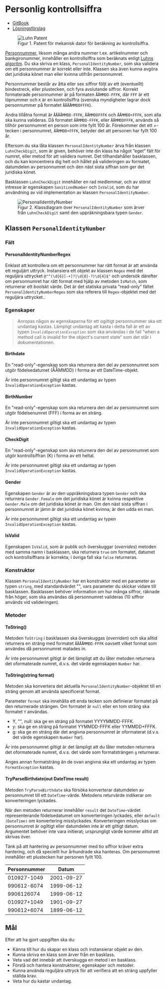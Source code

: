 # Personlig kontrollsiffra

- [GitBook](https://coursepress.gitbook.io/1dv024/ovningsuppgifter/del-2/personlig-kontrollsiffra)
- [Lösningsförslag](https://github.com/1dv024/exercise-solution-proposals/tree/master/exercise-personal-check-digit)

<figure>
<img src="img/luhnPatent.png" alt="Luhn Patent" />
<figcaption>
Figur 1. Patent för mekanisk dator för beräkning av kontrollsiffra.
</figcaption>
</figure>

[Personnummer](http://www.skatteverket.se/download/18.1e6d5f87115319ffba380001857/1359707375938/70408.pdf), liksom många andra nummer t.ex. artikelnummer och bankgironummer, innehåller en kontrollsiffra som beräknats enligt [Luhns algoritm](https://sv.wikipedia.org/wiki/Luhn-algoritmen/ "Läs om Luhn-algoritmen!"). Du ska skriva en klass, `PersonalIdentityNumber`, som ska validera om ett personnummer är korrekt eller inte. Klassen ska även kunna avgöra det juridiska könet man eller kvinna utifrån personnumret.

Personnummer består av åtta eller sex siffror följt av ett (eventuellt) bindestreck, eller plustecken, och fyra avslutande siffror. Korrekt formaterade personnummer är på formaten `ÅÅMMDD-FFFK`, där `FFF` är ett löpnummer och `K` är en kontrollsiffra (svenska myndigheter lagrar dock personnummer på formatet `ÅÅÅÅMMDDFFFK`).

Andra tillåtna format är `ÅÅÅÅMMDD-FFFK`, `ÅÅMMDDFFFK` och `ÅÅMMDD+FFFK`, som alla ska kunna valideras. Då formatet `ÅÅMMDD-FFFK`, eller `ÅÅMMDDFFFK`, används så tillhör personnumret en person som inte fyllt 100 år. Förekommer det ett +-tecken i personnumret, `ÅÅMMDD+FFFK`, betyder det att personen har fyllt 100 år.

Eftersom du ska låta klassen `PersonalIdentityNumber` ärva från klassen `LuhnCheckDigit`, som är given, behöver inte din klass ha något ”eget” fält för numret, eller metod för att validera numret. Det tillhandahåller basklassen, och du kan koncentrera dig helt och hållet på valideringen av formatet, datumdelen av personnumret och den näst sista siffran som ger det juridiska könet.

Basklassen `LuhnCheckDigit` innehåller en rad medlemmar, och av störst intresse är egenskapen `SanitizedNumber` och `IsValid`, som du har användning av vid implementation av klassen `PersonalIdentityNumber`.

<figure>
<img src="img/PersonalIdentityNumber.png" alt="PersonalIdentityNumber" />
<figcaption>
Figur 2. Klassdiagram över <code>PersonalIdentityNumber</code> som ärver från <code>LuhnCheckDigit</code> samt den uppräkningsbara typen <code>Gender</code>.
</figcaption>
</figure>

## Klassen `PersonalIdentityNumber`

### Fält

#### PersonalIdentityNumberRegex

Enklast att kontrollera om ett personnummer har rätt format är att använda ett reguljärt uttryck. Instansiera ett objekt av klassen `Regex` med det reguljära uttrycket `@"^(\d{6}[-+]?|\d{8}-?)\d{4}$"` och undersök därefter om personnumret har rätt format med hjälp av metoden `IsMatch`, som returnerar ett boolskt värde. Det är det statiska privata "read-only" fältet `PersonalIdentityNumberRegex` som ska referera till `Regex`-objektet med det reguljära uttrycket..

### Egenskaper

> Anropas någon av egenskaperna för ett ogiltigt personnummer ska ett undantag kastas. Lämpligt undantag att kasta i detta fall är ett av typen `InvalidOperationException` som ska användas i de fall ”when a method call is invalid for the object's current state” som det står i dokumentationen.

#### Birthdate

En "read-only"-egenskap som ska returnera den del av personnumret som utgör födelsedatumet (ÅÅMMDD) i forma av ett DateTime-objekt.

Är inte personnumret giltigt ska ett undantag av typen `InvalidOperationException` kastas.

#### BirthNumber

En "read-only"-egenskap som ska returnera den del av personnumret som utgör födelsenumret (FFF) i forma av en sträng.

Är inte personnumret giltigt ska ett undantag av typen `InvalidOperationException` kastas.

#### CheckDigit

En "read-only"-egenskap som ska returnera den del av personnumret som utgör kontrollsiffran (K) i forma av ett heltal.

Är inte personnumret giltigt ska ett undantag av typen `InvalidOperationException` kastas.

#### Gender
Egenskapen `Gender` är av den uppräkningsbara typen `Gender` och ska returnera `Gender.Female` om det juridiska könet är kvinna respektive `Gender.Male` om det juridiska könet är man. Om den näst sista siffran i personnumret är jämn är det juridiska könet kvinna; är den udda en man. 

Är inte personnumret giltigt ska ett undantag av typen `InvalidOperationException` kastas.

#### IsValid

Egenskapen `IsValid`, som är publik och överskuggar (_overrides_) metoden med samma namn i basklassen, ska returnera `true` om formatet, datumet och kontrollsiffrans är korrekta; i övriga fall ska `false` returneras.

### Konstruktor
Klassen `PersonalIdentityNumber` har en konstruktor med en parameter av typen `string`, med standardvärdet "", vars parameter du skickar vidare till basklassen. Basklassen behöver information om hur många siffror, räknade från höger, som ska användas då personnumret valideras (10 siffror används vid valideringen).

### Metoder

#### ToString()

Metoden `ToString` i basklassen ska överskuggas (_overriden_) och ska alltid returnera en sträng med formatet `ÅÅÅÅMMDD-FFFK` oavsett vilket format som användes då personnumret matades in.

Är inte personnumret giltigt är det lämpligt att du låter metoden returnera det oformaterade numret, d.v.s. det värde egenskapen `Number` har.

#### ToString(string format)

Metoden ska konvertera det aktuella `PersonalIdentityNumber`-objektet till en sträng genom att använda specificerat format.

Parameter `format` ska innehålla ett enda tecken som definierar formatet på den returnerade strängen. Om formatet är `null` eller en tom sträng ska formatet `Y` användas.
- Y, "", null: ska ge en sträng på formatet YYYYMMDD-FFFK.
- y: ska ge en sträng på formatet YYMMDD-FFFK eller YYMMDD+FFFK.
- g: ska ge en sträng där det angivna personnumret är oformaterat (d.v.s. det värde egenskapen `Number` har).

Är inte personnumret giltigt är det lämpligt att du låter metoden returnera det oformaterade numret, d.v.s. det värde som formatsträngen `g` returnerar.

Anges annan formatsträng än de ovan angivna ska ett undantag av typen `FormatException` kastas.

#### TryParseBirthdate(out DateTime result)

Metoden `TryParseBirthdate` ska försöka konverterar datumdelen av personnumret till ett `DateTime`-värde. Metodens returvärde indikerar om konverteringen lyckades.

När den metoden returnerar innehåller `result` det `DateTime`-värdet representerande födelsedatumet om konverteringen lyckades, eller `default (DateTime)` om konvertering misslyckades. Konverteringen misslyckas om personnumret är ogiltigt eller datumdelen inte är ett giltigt datum. Argumentet behöver inte vara initierat; ursprungligt värde kommer alltid att skrivas över.

Tänk på att hantering av personnummer med tio siffror kräver extra hantering, och då speciellt hur århundrade ska hanteras. Om personnumret innehåller ett plustecken har personen fyllt 100.

| Personnummer | Datum      |
| -------------|------------|
| 010927-1049  | 2001-09-27 |
| 990612-6074  | 1999-06-12 |
| 9906126074   | 1999-06-12 |
| 010927+1049  | 1901-09-27 |
| 990612+6074  | 1899-06-12 |

## Mål

Efter att ha gjort uppgiften ska du:

- Känna till hur du skapar en klass och instansierar objekt av den.
- Kunna skriva en klass som ärver från en basklass.
- Veta vad det innebär att överskugga en metod i en basklass.
- Förstå och hantera konstruktorer, egenskaper och metoder.
- Kunna använda reguljära uttryck för att verifiera att en sträng uppfyller ställda krav.
- Veta hur du kastar undantag.